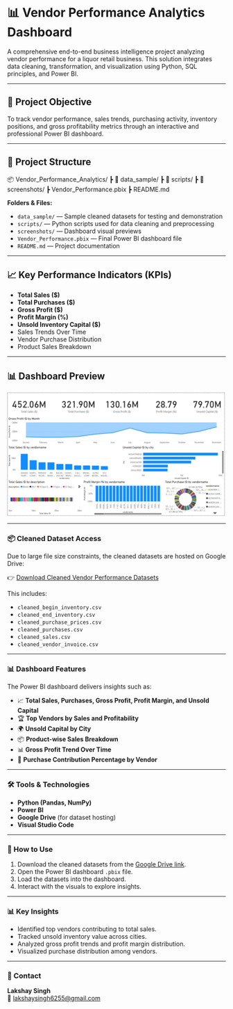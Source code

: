 # 📊 Vendor Performance Analytics Dashboard  

A comprehensive end-to-end business intelligence project analyzing vendor performance for a liquor retail business. This solution integrates data cleaning, transformation, and visualization using Python, SQL principles, and Power BI.

---

## 📌 Project Objective  

To track vendor performance, sales trends, purchasing activity, inventory positions, and gross profitability metrics through an interactive and professional Power BI dashboard.

---

## 📂 Project Structure  

📦 Vendor_Performance_Analytics/
┣ 📁 data_sample/
┣ 📁 scripts/
┣ 📁 screenshots/
┣ Vendor_Performance.pbix
┣ README.md


**Folders & Files:**
- `data_sample/` — Sample cleaned datasets for testing and demonstration  
- `scripts/` — Python scripts used for data cleaning and preprocessing  
- `screenshots/` — Dashboard visual previews  
- `Vendor_Performance.pbix` — Final Power BI dashboard file  
- `README.md` — Project documentation  

---

## 📈 Key Performance Indicators (KPIs)

- **Total Sales ($)**  
- **Total Purchases ($)**  
- **Gross Profit ($)**  
- **Profit Margin (%)**  
- **Unsold Inventory Capital ($)**  
- Sales Trends Over Time  
- Vendor Purchase Distribution  
- Product Sales Breakdown  

---

## 📊 Dashboard Preview  

![Vendor Performance Dashboard](screenshot/real.png)

---

### 📦 Cleaned Dataset Access
Due to large file size constraints, the cleaned datasets are hosted on Google Drive:

👉 [Download Cleaned Vendor Performance Datasets](https://drive.google.com/drive/folders/1y43D-QkxqjUWIdSjDanc38tTW8UNF4b2?usp=sharing)

This includes:
- `cleaned_begin_inventory.csv`
- `cleaned_end_inventory.csv`
- `cleaned_purchase_prices.csv`
- `cleaned_purchases.csv`
- `cleaned_sales.csv`
- `cleaned_vendor_invoice.csv`

---

### 📊 Dashboard Features
The Power BI dashboard delivers insights such as:
- 📈 **Total Sales, Purchases, Gross Profit, Profit Margin, and Unsold Capital**
- 🏆 **Top Vendors by Sales and Profitability**
- 🌍 **Unsold Capital by City**
- 📦 **Product-wise Sales Breakdown**
- 📊 **Gross Profit Trend Over Time**
- 📌 **Purchase Contribution Percentage by Vendor**

---

### 🛠️ Tools & Technologies
- **Python (Pandas, NumPy)**
- **Power BI**
- **Google Drive** (for dataset hosting)
- **Visual Studio Code**

---

### 📌 How to Use
1. Download the cleaned datasets from the [Google Drive link](https://drive.google.com/drive/folders/1y43D-QkxqjUWIdSjDanc38tTW8UNF4b2?usp=sharing).
2. Open the Power BI dashboard `.pbix` file.
3. Load the datasets into the dashboard.
4. Interact with the visuals to explore insights.

---

### 📊 Key Insights
- Identified top vendors contributing to total sales.
- Tracked unsold inventory value across cities.
- Analyzed gross profit trends and profit margin distribution.
- Visualized purchase distribution among vendors.

---

### 📨 Contact
**Lakshay Singh**  
📧 lakshaysingh6255@gmail.com  
